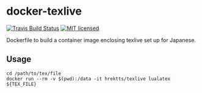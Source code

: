 # docker-texlive

[![Travis Build Status](https://travis-ci.org/hrektts/docker-texlive.svg?branch=master)](https://travis-ci.org/hrektts/docker-texlive)
[![MIT licensed](https://img.shields.io/badge/license-MIT-blue.svg)](./LICENSE)

Dockerfile to build a container image enclosing texlive set up for Japanese.

## Usage

``` shell
cd /path/to/tex/file
docker run --rm -v $(pwd):/data -it hrektts/texlive lualatex ${TEX_FILE}
```
